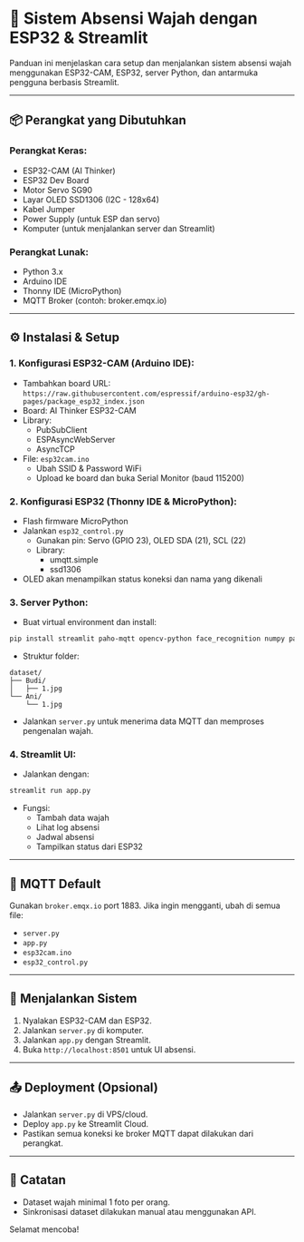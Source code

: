 # 📘 Sistem Absensi Wajah dengan ESP32 & Streamlit

Panduan ini menjelaskan cara setup dan menjalankan sistem absensi wajah menggunakan ESP32-CAM, ESP32, server Python, dan antarmuka pengguna berbasis Streamlit.

---

## 📦 Perangkat yang Dibutuhkan

### Perangkat Keras:
- ESP32-CAM (AI Thinker)
- ESP32 Dev Board
- Motor Servo SG90
- Layar OLED SSD1306 (I2C - 128x64)
- Kabel Jumper
- Power Supply (untuk ESP dan servo)
- Komputer (untuk menjalankan server dan Streamlit)

### Perangkat Lunak:
- Python 3.x
- Arduino IDE
- Thonny IDE (MicroPython)
- MQTT Broker (contoh: broker.emqx.io)

---

## ⚙️ Instalasi & Setup

### 1. Konfigurasi ESP32-CAM (Arduino IDE):
- Tambahkan board URL: `https://raw.githubusercontent.com/espressif/arduino-esp32/gh-pages/package_esp32_index.json`
- Board: AI Thinker ESP32-CAM
- Library:
  - PubSubClient
  - ESPAsyncWebServer
  - AsyncTCP
- File: `esp32cam.ino`
  - Ubah SSID & Password WiFi
  - Upload ke board dan buka Serial Monitor (baud 115200)

### 2. Konfigurasi ESP32 (Thonny IDE & MicroPython):
- Flash firmware MicroPython
- Jalankan `esp32_control.py`
  - Gunakan pin: Servo (GPIO 23), OLED SDA (21), SCL (22)
  - Library:
    - umqtt.simple
    - ssd1306
- OLED akan menampilkan status koneksi dan nama yang dikenali

### 3. Server Python:
- Buat virtual environment dan install:
```bash
pip install streamlit paho-mqtt opencv-python face_recognition numpy pandas requests
```
- Struktur folder:
```
dataset/
├── Budi/
│   ├── 1.jpg
└── Ani/
    └── 1.jpg
```
- Jalankan `server.py` untuk menerima data MQTT dan memproses pengenalan wajah.

### 4. Streamlit UI:
- Jalankan dengan:
```bash
streamlit run app.py
```
- Fungsi:
  - Tambah data wajah
  - Lihat log absensi
  - Jadwal absensi
  - Tampilkan status dari ESP32

---

## 📡 MQTT Default
Gunakan `broker.emqx.io` port 1883. Jika ingin mengganti, ubah di semua file:
- `server.py`
- `app.py`
- `esp32cam.ino`
- `esp32_control.py`

---

## 🚀 Menjalankan Sistem
1. Nyalakan ESP32-CAM dan ESP32.
2. Jalankan `server.py` di komputer.
3. Jalankan `app.py` dengan Streamlit.
4. Buka `http://localhost:8501` untuk UI absensi.

---

## 📤 Deployment (Opsional)
- Jalankan `server.py` di VPS/cloud.
- Deploy `app.py` ke Streamlit Cloud.
- Pastikan semua koneksi ke broker MQTT dapat dilakukan dari perangkat.

---

## 📝 Catatan
- Dataset wajah minimal 1 foto per orang.
- Sinkronisasi dataset dilakukan manual atau menggunakan API.

Selamat mencoba!

